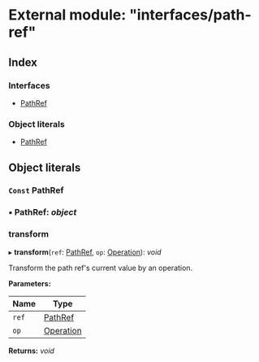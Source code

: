 
# External module: "interfaces/path-ref"

## Index

### Interfaces

* [PathRef](../interfaces/_interfaces_path_ref_.pathref.md)

### Object literals

* [PathRef](_interfaces_path_ref_.md#const-pathref)

## Object literals

### `Const` PathRef

### ▪ **PathRef**: *object*

###  transform

▸ **transform**(`ref`: [PathRef](../interfaces/_interfaces_path_ref_.pathref.md), `op`: [Operation](_interfaces_operation_.md#operation)): *void*

Transform the path ref's current value by an operation.

**Parameters:**

Name | Type |
------ | ------ |
`ref` | [PathRef](../interfaces/_interfaces_path_ref_.pathref.md) |
`op` | [Operation](_interfaces_operation_.md#operation) |

**Returns:** *void*
